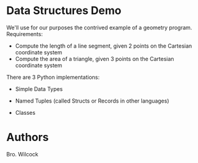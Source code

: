 # Data Structures Demo

We'll use for our purposes the contrived example of a geometry program. Requirements:
* Compute the length of a line segment, given 2 points on the Cartesian coordinate system
* Compute the area of a triangle, given 3 points on the Cartesian coordinate system

There are 3 Python implementations:

 * Simple Data Types

 * Named Tuples (called Structs or Records in other languages)

 * Classes

# Authors

Bro. Wilcock

